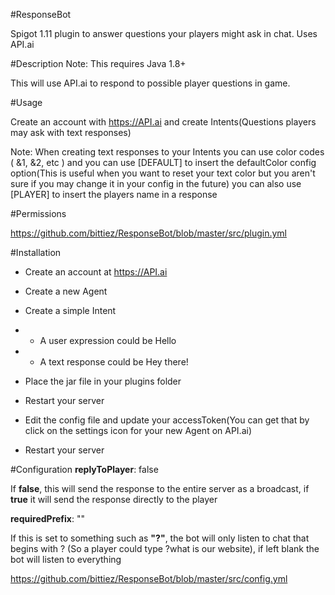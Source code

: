 #ResponseBot

Spigot 1.11 plugin to answer questions your players might ask in chat. Uses API.ai


#Description
Note: This requires Java 1.8+

This will use API.ai to respond to possible player questions in game.

#Usage

Create an account with https://API.ai and create Intents(Questions players may ask with text responses)

Note:
When creating text responses to your Intents you can use color codes ( &1, &2, etc ) and you can use [DEFAULT] to insert the defaultColor config option(This is useful when you want to reset your text color but you aren't sure if you may change it in your config in the future) you can also use [PLAYER] to insert the players name in a response

#Permissions

https://github.com/bittiez/ResponseBot/blob/master/src/plugin.yml


#Installation

- Create an account at https://API.ai
- Create a new Agent
- Create a simple Intent
- - A user expression could be Hello
- - A text response could be Hey there!


- Place the jar file in your plugins folder
- Restart your server
- Edit the config file and update your accessToken(You can get that by click on the settings icon for your new Agent on API.ai)
- Restart your server

#Configuration
**replyToPlayer**: false

If **false**, this will send the response to the entire server as a broadcast, if **true** it will send the response directly to the player


**requiredPrefix**: ""

If this is set to something such as **"?"**, the bot will only listen to chat that begins with ? (So a player could type ?what is our website), if left blank the bot will listen to everything



https://github.com/bittiez/ResponseBot/blob/master/src/config.yml
